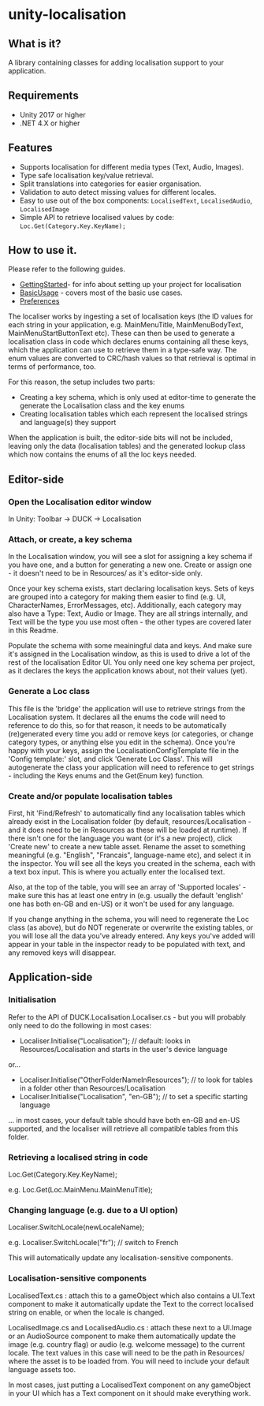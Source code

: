 # unity-localisation

## What is it?
A library containing classes for adding localisation support to your application.

## Requirements
* Unity 2017 or higher
* .NET 4.X or higher

## Features
* Supports localisation for different media types (Text, Audio, Images).
* Type safe localisation key/value retrieval.
* Split translations into categories for easier organisation.
* Validation to auto detect missing values for different locales.
* Easy to use out of the box components: `LocalisedText`, `LocalisedAudio`, `LocalisedImage`
* Simple API to retrieve localised values by code: `Loc.Get(Category.Key.KeyName);`

## How to use it.
Please refer to the following guides.
* [GettingStarted](./Docs/GettibgStarted.md)- for info about setting up your project for localisation
* [BasicUsage](./Docs/BasicUsage.md) - covers most of the basic use cases.
* [Preferences](./Docs/preferences.md)

The localiser works by ingesting a set of localisation keys (the ID values for each string in your application, e.g. MainMenuTitle, MainMenuBodyText, MainMenuStartButtonText etc). These can then be used to generate a localisation class in code which declares enums containing all these keys, which the application can use to retrieve them in a type-safe way. The enum values are converted to CRC/hash values so that retrieval is optimal in terms of performance, too.

For this reason, the setup includes two parts:
* Creating a key schema, which is only used at editor-time to generate the generate the Localisation class and the key enums
* Creating localisation tables which each represent the localised strings and language(s) they support

When the application is built, the editor-side bits will not be included, leaving only the data (localisation tables) and the generated lookup class which now contains the enums of all the loc keys needed.

## Editor-side

### Open the Localisation editor window

In Unity: Toolbar -> DUCK -> Localisation

### Attach, or create, a key schema

In the Localisation window, you will see a slot for assigning a key schema if you have one, and a button for generating a new one. Create or assign one - it doesn't need to be in Resources/ as it's editor-side only.

Once your key schema exists, start declaring localisation keys. Sets of keys are grouped into a category for making them easier to find (e.g. UI, CharacterNames, ErrorMessages, etc). Additionally, each category may also have a Type: Text, Audio or Image. They are all strings internally, and Text will be the type you use most often - the other types are covered later in this Readme.

Populate the schema with some meainingful data and keys. And make sure it's assigned in the Localisation window, as this is used to drive a lot of the rest of the localisation Editor UI. You only need one key schema per project, as it declares the keys the application knows about, not their values (yet).

### Generate a Loc class

This file is the 'bridge' the application will use to retrieve strings from the Localisation system. It declares all the enums the code will need to reference to do this, so for that reason, it needs to be automatically (re)generated every time you add or remove keys (or categories, or change category types, or anything else you edit in the schema). Once you're happy with your keys, assign the LocalisationConfigTemplate file in the 'Config template:' slot, and click 'Generate Loc Class'. This will autogenerate the class your application will need to reference to get strings - including the Keys enums and the Get(Enum key) function.

### Create and/or populate localisation tables

First, hit 'Find/Refresh' to automatically find any localisation tables which already exist in the Localisation folder (by default, resources/Localisation - and it does need to be in Resources as these will be loaded at runtime). If there isn't one for the language you want (or it's a new project), click 'Create new' to create a new table asset. Rename the asset to something meaningful (e.g. "English", "Francais", language-name etc), and select it in the inspector. You will see all the keys you created in the schema, each with a text box input. This is where you actually enter the localised text.

Also, at the top of the table, you will see an array of 'Supported locales' - make sure this has at least one entry in (e.g. usually the default 'english' one has both en-GB and en-US) or it won't be used for any language.

If you change anything in the schema, you will need to regenerate the Loc class (as above), but do NOT regenerate or overwrite the existing tables, or you will lose all the data you've already entered. Any keys you've added will appear in your table in the inspector ready to be populated with text, and any removed keys will disappear.

## Application-side

### Initialisation

Refer to the API of DUCK.Localisation.Localiser.cs - but you will probably only need to do the following in most cases:

* Localiser.Initialise("Localisation"); // default: looks in Resources/Localisation and starts in the user's device language

or...

* Localiser.Initialise("OtherFolderNameInResources"); // to look for tables in a folder other than Resources/Localisation
* Localiser.Initialise("Localisation", "en-GB"); // to set a specific starting language

... in most cases, your default table should have both en-GB and en-US supported, and the localiser will retrieve all compatible tables from this folder.

### Retrieving a localised string in code

Loc.Get(Category.Key.KeyName);

e.g. Loc.Get(Loc.MainMenu.MainMenuTitle);

### Changing language (e.g. due to a UI option)

Localiser.SwitchLocale(newLocaleName);

e.g. Localiser.SwitchLocale("fr"); // switch to French

This will automatically update any localisation-sensitive components.

### Localisation-sensitive components

LocalisedText.cs : attach this to a gameObject which also contains a UI.Text component to make it automatically update the Text to the correct localised string on enable, or when the locale is changed.

LocalisedImage.cs and LocalisedAudio.cs : attach these next to a UI.Image or an AudioSource component to make them automatically update the image (e.g. country flag) or audio (e.g. welcome message) to the current locale. The text values in this case will need to be the path in Resources/ where the asset is to be loaded from. You will need to include your default language assets too.

In most cases, just putting a LocalisedText component on any gameObject in your UI which has a Text component on it should make everything work.